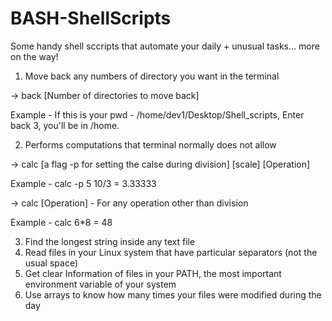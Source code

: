 # BASH-ShellScripts
Some handy shell sccripts that automate your daily + unusual tasks... more on the way!

1. Move back any numbers of directory you want in the terminal

-> back [Number of directories to move back]

Example - If this is your pwd - /home/dev1/Desktop/Shell_scripts, Enter back 3, you'll be in /home.






2. Performs computations that terminal normally does not allow

-> calc [a flag -p for setting the calse during division] [scale] [Operation]

Example - calc -p 5 10/3 = 3.33333

-> calc [Operation] - For any operation other than division

Example - calc 6*8 = 48







3. Find the longest string inside any text file
4. Read files in your Linux system that have particular separators (not the usual space)
5. Get clear Information of files in your PATH, the most important environment variable of your system
6. Use arrays to know how many times your files were modified during the day
